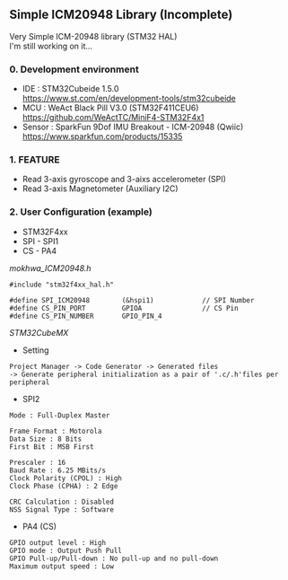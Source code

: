 ## Simple ICM20948 Library (Incomplete)
Very Simple ICM-20948 library (STM32 HAL)  
I'm still working on it...  

### 0. Development environment
* IDE : STM32Cubeide 1.5.0  
https://www.st.com/en/development-tools/stm32cubeide  
* MCU : WeAct Black Pill V3.0 (STM32F411CEU6)  
https://github.com/WeActTC/MiniF4-STM32F4x1  
* Sensor : SparkFun 9Dof IMU Breakout - ICM-20948 (Qwiic)   
https://www.sparkfun.com/products/15335  


### 1. FEATURE   

* Read 3-axis gyroscope and 3-aixs accelerometer (SPI) 
* Read 3-axis Magnetometer (Auxiliary I2C)  

### 2. User Configuration (example)
* STM32F4xx
* SPI - SPI1  
* CS  - PA4

_mokhwa_ICM20948.h_
```
#include "stm32f4xx_hal.h"

#define SPI_ICM20948 		(&hspi1)	  	  	// SPI Number
#define CS_PIN_PORT         GPIOA			 	// CS Pin
#define CS_PIN_NUMBER		GPIO_PIN_4
```  
_STM32CubeMX_  
* Setting  
```
Project Manager -> Code Generator -> Generated files 
-> Generate peripheral initialization as a pair of '.c/.h'files per peripheral
``` 
* SPI2
```
Mode : Full-Duplex Master  

Frame Format : Motorola  
Data Size : 8 Bits  
First Bit : MSB First  

Prescaler : 16
Baud Rate : 6.25 MBits/s
Clock Polarity (CPOL) : High
Clock Phase (CPHA) : 2 Edge  

CRC Calculation : Disabled
NSS Signal Type : Software
``` 
* PA4 (CS)
```
GPIO output level : High
GPIO mode : Output Push Pull
GPIO Pull-up/Pull-down : No pull-up and no pull-down
Maximum output speed : Low
``` 
